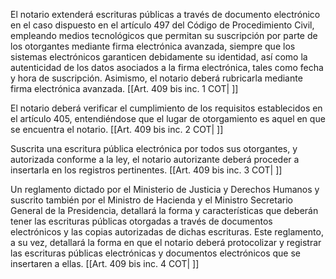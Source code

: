 El notario extenderá escrituras públicas a través de documento electrónico en el caso dispuesto en el artículo 497 del Código de Procedimiento Civil, empleando medios tecnológicos que permitan su suscripción por parte de los otorgantes mediante firma electrónica avanzada, siempre que los sistemas electrónicos garanticen debidamente su identidad, así como la autenticidad de los datos asociados a la firma electrónica, tales como fecha y hora de suscripción. Asimismo, el notario deberá rubricarla mediante firma electrónica avanzada. [[Art. 409 bis inc. 1 COT| ]]

El notario deberá verificar el cumplimiento de los requisitos establecidos en el artículo 405, entendiéndose que el lugar de otorgamiento es aquel en que se encuentra el notario. [[Art. 409 bis inc. 2 COT| ]]

Suscrita una escritura pública electrónica por todos sus otorgantes, y autorizada conforme a la ley, el notario autorizante deberá proceder a insertarla en los registros pertinentes. [[Art. 409 bis inc. 3 COT| ]]

Un reglamento dictado por el Ministerio de Justicia y Derechos Humanos y suscrito también por el Ministro de Hacienda y el Ministro Secretario General de la Presidencia, detallará la forma y características que deberán tener las escrituras públicas otorgadas a través de documentos electrónicos y las copias autorizadas de dichas escrituras. Este reglamento, a su vez, detallará la forma en que el notario deberá protocolizar y registrar las escrituras públicas electrónicas y documentos electrónicos que se insertaren a ellas. [[Art. 409 bis inc. 4 COT| ]]